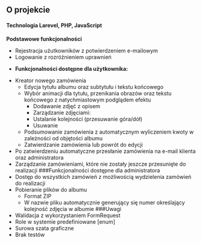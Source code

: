 <p><h2>O projekcie</h2></p>
<p><h4>Technologia Larevel, PHP, JavaScript</h4></p>
<p><b>Podstawowe funkcjonalności</b></p>

- Rejestracja użutkowników z potwierdzeniem e-mailowym
- Logowanie z rozróżnieniem uprawnień<br>
- <p><b>Funkcjonalności dostępne dla użytkownika:</b></p>
- Kreator nowego zamówienia
    - Edycja tytułu albumu oraz subtytułu i tekstu końcowego
    - Wybór animacji dla tytułu, przenikania obrazów oraz tekstu końcowego z natychmiastowym podglądem efektu
        - Dodawanie zdjęć z opisem
        - Zarządzanie zdjęciami: 
        -  Ustalanie kolejności (przesuwanie góra/dół)
        - Usuwanie
  - Podsumowanie zamówienia z automatycznym wyliczeniem kwoty w zależności od objętości albumu
  - Zatwierdzanie zamówienia lub powrót do edycji
- Po zatwierdzeniu automatyczne przesłanie zamówienia na e-mail klienta oraz administratora
- Zarządzanie zamówieniami, które nie zostały jeszcze przesunięte do realizacji
###Funkcjonalności dostępne dla administratora
- Dostęp do wszystkich zamówień z możliwością wydzielenia zamówień do realizacji
- Pobieranie plików do albumu
  - Format ZIP
  - W nazwie pliku automatycznie generujący się numer określający kolejność zdjęcia w albumie
###Uwagi
- Walidacja z wykorzystaniem FormRequest
- Role w systemie predefiniowane [enum]
- Surowa szata graficzne
- Brak testów

